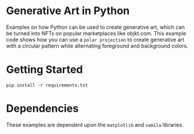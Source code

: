 # Generative Art in Python
Examples on how Python can be used to create generative art, which can be turned into NFTs on popular marketplaces like objkt.com. This example code shows how you can use a `polar projection` to create generative art with a circular pattern while alternating foreground and background colors.

# Getting Started
`pip install -r requirements.txt`


# Dependencies
These examples are dependent upon the `matplotlib` and `samila` libraries.

